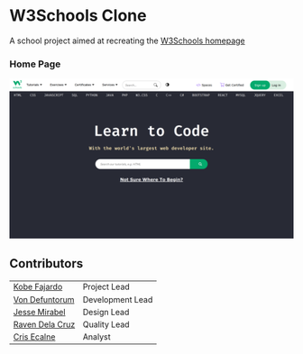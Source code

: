 # W3Schools Clone
A school project aimed at recreating the [W3Schools homepage](https://www.w3schools.com/)

### Home Page
![index](/assets/init-home-clone.png)

## Contributors
|                                                   |                                   |
|---------------------------------------------------|-----------------------------------| 
| [Kobe Fajardo](https://github.com/Kobeszkie)      | Project Lead                      |
| [Von Defuntorum](https://github.com/Hisuiiii)     | Development Lead                  |
| [Jesse Mirabel](https://github.com/sejjy)         | Design Lead                       |
| [Raven Dela Cruz](https://github.com/RNCDC)       | Quality Lead                      |
| [Cris Ecalne](https://github.com/CrisDaniel02)    | Analyst                           |